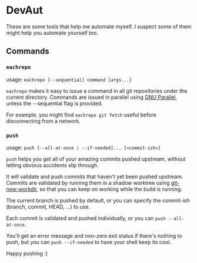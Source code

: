 DevAut
======

These are some tools that help me automate myself.
I suspect some of them might help you automate yourself too.


Commands
--------

<!-- BEGIN AUTOGEN COMMAND DESCRIPTIONS -->

### `eachrepo`

usage: `eachrepo [--sequential] command [args...]`

`eachrepo` makes it easy to issue a command in all git repositories under the current directory.
Commands are issued in parallel using [GNU Parallel](http://www.gnu.org/software/parallel/),
unless the --sequential flag is provided.

For example, you might find `eachrepo git fetch` useful before disconnecting from a network.


### `push`

usage: `push [--all-at-once | --if-needed]... [<commit-ish>]`

`push` helps you get all of your amazing commits pushed upstream,
without letting obvious accidents slip through.

It will validate and push commits that haven't yet been pushed upstream.
Commits are validated by running them in a shadow worktree using
[git-new-workdir](https://github.com/git/git/blob/master/contrib/workdir/git-new-workdir),
so that you can keep on working while the build is running.

The current branch is pushed by default, or you can specify the commit-ish (branch, commit, HEAD, …) to use.

Each commit is validated and pushed individually, or you can `push --all-at-once`.

You'll get an error message and non-zero exit status if there's nothing to push,
but you can `push --if-needed` to have your shell keep its cool.

Happy pushing :)

<!-- END AUTOGEN COMMAND DESCRIPTIONS -->
